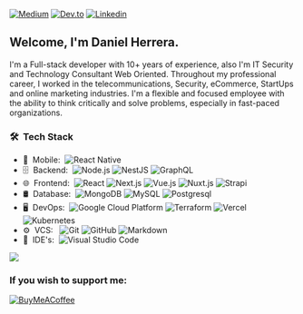 <!-- <p align="center">
  <a href="https://danielherrera.js" target="_blank">
    <img width="40em" height="40em" src="https://portfoliov2-ruby.vercel.app/logo.svg">
  </a>
</p> -->

[![Medium](https://img.shields.io/badge/Medium-0A0A0A?style=flat&logo=Medium&logoColor=00d8f)](https://medium.com/@dhsustainer) [![Dev.to](https://img.shields.io/badge/dev.to-0A0A0A?style=flat&logo=Dev.to&logoColor=0A0A0A)](https://dev.to/dhsustainer)  [![Linkedin](https://img.shields.io/badge/Linkedin-0A0A0A?style=flat&logo=Linkedin&logoColor=0077B5)](https://www.linkedin.com/in/dhsustainer) 

<h2> Welcome, I'm Daniel Herrera.</h2>

I'm a Full-stack developer with 10+ years of experience, also I'm IT Security and Technology Consultant Web Oriented. Throughout my professional career, I worked in the telecommunications, Security, eCommerce, StartUps and online marketing industries. I'm a flexible and focused employee with the ability to think critically and solve problems, especially in fast-paced organizations.

<h3> 🛠 &nbsp;Tech Stack</h3>

- 📱 &nbsp;Mobile:&nbsp;
  ![React Native](https://img.shields.io/badge/-React%20Native-0A1A2F?style=flat&logo=React&logoColor=00d8fd)
- 🗄 &nbsp;Backend:&nbsp;
  ![Node.js](https://img.shields.io/badge/-Node.js-0A1A2F?style=flat&logo=node.js)
  ![NestJS](https://img.shields.io/badge/-nestjs-0A1A2F?style=flat&logo=nestjs&logoColor=E0234E)
  ![GraphQL](https://img.shields.io/badge/-GraphQL-0A1A2F?style=flat&logo=GraphQL&logoColor=E10098)
- 🌐 &nbsp;Frontend:&nbsp;
  ![React](https://img.shields.io/badge/-React-0A1A2F?style=flat&logo=react)
  ![Next.js](https://img.shields.io/badge/-Next.js-0A1A2F?style=flat&logo=next.js&logoColor=000000)
  ![Vue.js](https://img.shields.io/badge/-Vue.js-0A1A2F?style=flat&logo=vue.js)
  ![Nuxt.js](https://img.shields.io/badge/-Nuxt.js-0A1A2F?style=flat&logo=Nuxt.js)
  ![Strapi](https://img.shields.io/badge/-Strapi-0A1A2F?style=flat&logo=Strapi&logoColor=2F2E8B)
- 🛢 &nbsp;Database:&nbsp;
  ![MongoDB](https://img.shields.io/badge/-MongoDB-0A1A2F?style=flat&logo=mongodb)
  ![MySQL](https://img.shields.io/badge/-MySQL-0A1A2F?style=flat&logo=mysql&logoColor=00d8fd)
  ![Postgresql](https://img.shields.io/badge/-Postgresql-0A1A2F?style=flat&logo=postgresql)
- 🖥 &nbsp;DevOps:&nbsp;
  ![Google Cloud Platform](https://img.shields.io/badge/Google_Cloud-0A0A0A?style=flat&logo=GoogleCloud&logoColor=4285F4)
  ![Terraform](https://img.shields.io/badge/Terraform-0A0A0A?style=flat&logo=terraform&logoColor=2F2E8B)
  ![Vercel](https://img.shields.io/badge/Vercel-0A0A0A?style=flat&logo=vercel&logoColor=00d8f)
  ![Kubernetes](https://img.shields.io/badge/Kubernetes-0A0A0A?style=flat&logo=Kubernetes&logoColor=326ce5)
- ⚙️ &nbsp;VCS: &nbsp;
  ![Git](https://img.shields.io/badge/-Git-0A1A2F?style=flat&logo=git)
  ![GitHub](https://img.shields.io/badge/-GitHub-0A1A2F?style=flat&logo=github)
  ![Markdown](https://img.shields.io/badge/-Markdown-0A1A2F?style=flat&logo=markdown)
- 🔧 &nbsp;IDE's:&nbsp;
  ![Visual Studio Code](https://img.shields.io/badge/-Visual%20Studio%20Code-0A1A2F?style=flat&logo=visual-studio-code&logoColor=007ACC)
  

<!-- <a href="https://github.com/dhsustainer">
    <img height="180em" src="https://github-readme-stats.vercel.app/api?username=dhsustainer&show_icons=true&card_width=400&hide_border=true&title_color=f4f4f4&icon_color=00d8fd&bg_color=0A1A2F&text_color=a3a8c3&hide=contribs" />
</a> -->

<a href="https://profile.codersrank.io/user/dhsustainer/">
    <img
      src="https://cr-ss-service.azurewebsites.net/api/ScreenShot?widget=summary&username=dhsustainer&badges=10&show-avatar=true&style=--header-bg-color:%23000;--border-radius:10px"
    />
</a>

### If you wish to support me:

  [![BuyMeACoffee](https://img.shields.io/badge/Buy%20Me%20a%20Coffee-ffdd00?style=for-the-badge&logo=buy-me-a-coffee&logoColor=black)](https://buymeacoffee.com/dhsustainer) 